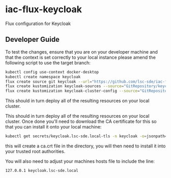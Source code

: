 # iac-flux-keycloak
Flux configuration for Keycloak

## Developer Guide
To test the changes, ensure that you are on your developer machine and that the context is set correctly to your local instance please amend the following script to use the target branch:

```bash
kubectl config use-context docker-desktop
kubectl create namespace keycloak
flux create source git keycloak --url="https://github.com/lsc-sde/iac-flux-keycloak" --branch=main --namespace=keycloak
flux create kustomization keycloak-sources --source="GitRepository/keycloak" --namespace=keycloak --path="./sources" --interval=1m --prune=true --health-check-timeout=10m --wait=false
flux create kustomization keycloak-cluster-config --source="GitRepository/keycloak" --namespace=keycloak --path="./cluster/local" --interval=1m --prune=true --health-check-timeout=10m --wait=false
```

This should in turn deploy all of the resulting resources on your local cluster.

This should in turn deploy all of the resulting resources on your local cluster. Once done you'll need to download the CA certificate for this so that you can install it onto your local machine:

```bash
kubectl get secrets/keycloak.lsc-sde.local-tls -n keycloak -o=jsonpath="{.data.ca\.crt}" | base64 --decode > ca.crt
```

this will create a ca.crt file in the directory, you will then need to install it into your trusted root authorities.

You will also need to adjust your machines hosts file to include the line:

```
127.0.0.1 keycloak.lsc-sde.local
```